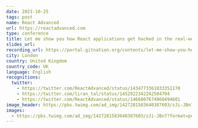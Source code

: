```yaml
---
date: 2021-10-25
tags: post
name: React Advanced
url: https://reactadvanced.com
type: conference
title: Let me show you how React applications get hacked in the real-world
slides_url:
recording_url: https://portal.gitnation.org/contents/let-me-show-you-how-react-applications-get-hacked-in-the-real-world
city: London
country: United Kingdom
country_code: UK
language: English
recognitions:
  twitter:
    - https://twitter.com/ReactAdvanced/status/1434773361033351170
    - https://twitter.com/liran_tal/status/1452922342242504704
    - https://twitter.com/ReactAdvanced/status/1466807674960494601
image_header: https://pbs.twimg.com/ad_img/1427281583640387603/zJi-JBn7?format=png&name=large
images:
  - https://pbs.twimg.com/ad_img/1427281583640387603/zJi-JBn7?format=png&name=large
---
```

